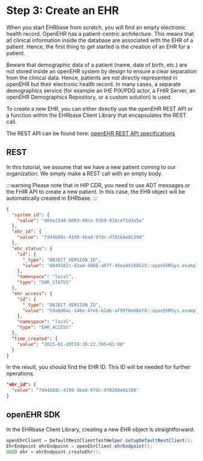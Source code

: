 # Step 3: Create an EHR

When you start EHRbase from scratch, you will find an empty electronic health record. OpenEHR has a patient-centric architecture. This means that all clinical information inside the database are associated with the EHR of a patient. Hence, the first thing to get started is the creation of an EHR for a patient.

Beware that demographic data of a patient (name, date of birth, etc.) are not stored inside an openEHR system by design to ensure a clear separation from the clinical data. Hence, patients are not directly represented in openEHR but their electronic health record. In many cases, a separate demographics service (for example an IHE PIX/PDQ actor, a FHIR Server, an openEHR Demographics Repository, or a custom solution) is used.

To create a new EHR, you can either directly use the openEHR REST API or a function within the EHRbase Client Library that encapsulates the REST call.

The REST API can be found here: [openEHR REST API specifications](https://specifications.openehr.org/releases/ITS-REST/latest/ehr.html#ehr-ehr-post)

## REST

In this tutorial, we assume that we have a new patient coming to our organization. We simply make a REST call with an empty body.

:::warning
Please note that in HIP CDR, you need to use ADT messages or the FHIR API to create a new patient. In this case, the EHR object will be automatically created in EHRbase.
:::

```json
{
  "system_id": {
    "value": "d60e2348-b083-48ce-93b9-916cef1d3a5a"
  },
  "ehr_id": {
    "value": "7d44b88c-4199-4bad-97dc-d78268e01398"
  },
  "ehr_status": {
    "id": {
      "_type": "OBJECT_VERSION_ID",
      "value": "8849182c-82ad-4088-a07f-48ead4180515::openEHRSys.example.com::1"
    },
    "namespace": "local",
    "type": "EHR_STATUS"
  },
  "ehr_access": {
    "id": {
      "_type": "OBJECT_VERSION_ID",
      "value": "59a8d0ac-140e-4feb-b2d6-af99f8e68af8::openEHRSys.example.com::1"
    },
    "namespace": "local",
    "type": "EHR_ACCESS"
  },
  "time_created": {
    "value": "2015-01-20T19:30:22.765+01:00"
  }
}
```

In the result, you should find the EHR ID. This ID will be needed for further operations.

```json
"ehr_id": {
  "value": "7d44b88c-4199-4bad-97dc-d78268e01398"
}
```

## openEHR SDK

In the EHRbase Client Library, creating a new EHR object is straightforward:

```java
openEhrClient = DefaultRestClientTestHelper.setupDefaultRestClient();
EhrEndpoint ehrEndpoint = openEhrClient.ehrEndpoint();
UUID ehr = ehrEndpoint.createEhr();
```

